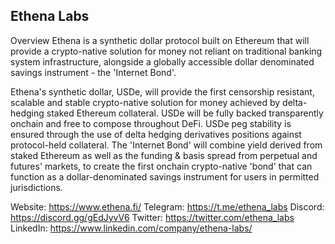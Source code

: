 ## Ethena Labs

Overview
Ethena is a synthetic dollar protocol built on Ethereum that will provide a crypto-native solution for money not reliant on traditional banking system infrastructure, alongside a globally accessible dollar denominated savings instrument - the 'Internet Bond'.

Ethena's synthetic dollar, USDe, will provide the first censorship resistant, scalable and stable crypto-native solution for money achieved by delta-hedging staked Ethereum collateral. USDe will be fully backed transparently onchain and free to compose throughout DeFi. 
USDe peg stability is ensured through the use of delta hedging derivatives positions against  protocol-held collateral. 
The 'Internet Bond' will combine yield derived from staked Ethereum as well as the funding & basis spread from perpetual and futures' markets, to create the first onchain crypto-native 'bond' that can function as a dollar-denominated savings instrument for users in permitted jurisdictions.

Website: https://www.ethena.fi/
Telegram: https://t.me/ethena_labs
Discord: https://discord.gg/gEdJyvV6
Twitter: https://twitter.com/ethena_labs
LinkedIn: https://www.linkedin.com/company/ethena-labs/
